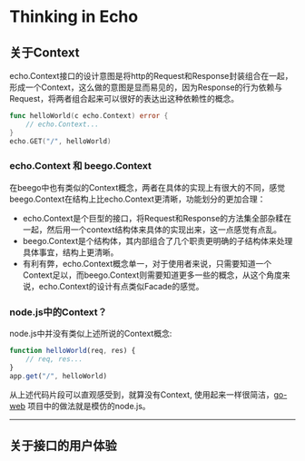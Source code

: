 # Thinking in Echo

## 关于Context

echo.Context接口的设计意图是将http的Request和Response封装组合在一起，形成一个Context，这么做的意图是显而易见的，因为Response的行为依赖与Request，将两者组合起来可以很好的表达出这种依赖性的概念。

```go
func helloWorld(c echo.Context) error {
    // echo.Context...
}
echo.GET("/", helloWorld)
```

### echo.Context 和 beego.Context

在beego中也有类似的Context概念，两者在具体的实现上有很大的不同，感觉beego.Context在结构上比echo.Context更清晰，功能划分的更加合理：

 - echo.Context是个巨型的接口，将Request和Response的方法集全部杂糅在一起，然后用一个context结构体来具体的实现出来，这一点感觉有点乱。
 - beego.Context是个结构体，其内部组合了几个职责更明确的子结构体来处理具体事宜，结构上更清晰。
 - 有利有弊，echo.Context概念单一，对于使用者来说，只需要知道一个Context足以，而beego.Context则需要知道更多一些的概念，从这个角度来说，echo.Context的设计有点类似Facade的感觉。  

### node.js中的Context？
node.js中并没有类似上述所说的Context概念:
```js
function helloWorld(req, res) {
    // req, res...
}
app.get("/", helloWorld)
```
从上述代码片段可以直观感受到，就算没有Context, 使用起来一样很简洁，[go-web](https://github.com/SkylakeCoder/go-web "") 项目中的做法就是模仿的node.js。

---
## 关于接口的用户体验
